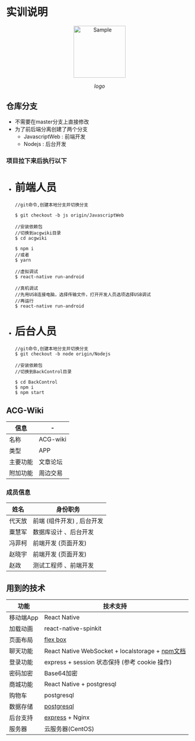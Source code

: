 # 实训说明
<div style='text-align:center'>
	<img src="https://github.com/daifang/H5-App/blob/master/img/Logo-%E5%A4%A7.png" alt="Sample"  width="140" height="140" />
	<p>
		<em>logo</em>
	</p>
</div>

## 仓库分支
   * 不需要在master分支上直接修改
   * 为了前后端分离创建了两个分支
      * JavascriptWeb : 前端开发
      * Nodejs : 后台开发
      
### 项目拉下来后执行以下
   * # 前端人员
        ```
        //git命令,创建本地分支并切换分支

        $ git checkout -b js origin/JavascriptWeb

        //安装依赖包
        //切换到acgwiki目录
        $ cd acgwiki

        $ npm i
        //或者 
        $ yarn

        //虚拟调试
        $ react-native run-android

        //真机调试
        //先用USB连接电脑，选择传输文件，打开开发人员选项选择USB调试
        //再运行
        $ react-native run-android
        ```
   * # 后台人员
        ```
       //git命令,创建本地分支并切换分支
       $ git checkout -b node origin/Nodejs 

       //安装依赖包
       //切换到BackControl目录

       $ cd BackControl
       $ npm i 
       $ npm start
        ```

## ACG-Wiki
信息|-
-|-
名称|ACG-wiki
类型|APP
主要功能|文章论坛
附加功能|周边交易

### 成员信息
姓名|身份职务
-|-
代天放|前端 (组件开发) , 后台开发
粟慧军|数据库设计 、后台开发
冯菲柯|前端开发 (页面开发)
赵晓宇|前端开发 (页面开发)
赵政|测试工程师 、前端开发

## 用到的技术 
 
功能|技术支持 
-|- 
移动端App|React Native 
加载动画|react-native-spinkit 
页面布局|[flex box](http://www.ruanyifeng.com/blog/2015/07/flex-grammar.html?utm_source=tuicool) 
聊天功能|React Native WebSocket + localstorage + [npm文档](https://www.npmjs.com/package/react-native-websocket) 
登录功能|express + session 状态保持 (参考 cookie 操作) 
密码加密|Base64加密
商城功能|React Native + postgresql 
购物车|postgresql 
数据存储|[postgresql](https://www.runoob.com/postgresql/postgresql-tutorial.html) 
后台支持|[express](http://www.expressjs.com.cn/guide/routing.html) + Nginx
服务器|云服务器(CentOS) 
